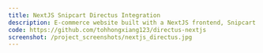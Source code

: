 ```yaml
---
title: NextJS Snipcart Directus Integration
description: E-commerce website built with a NextJS frontend, Snipcart and Directus CMS.
code: https://github.com/tohhongxiang123/directus-nextjs
screenshot: /project_screenshots/nextjs_directus.jpg
---
```

